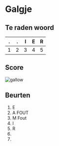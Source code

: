 # Galgje

## Te raden woord

|.|.|I|E|R|
|-|-|-|-|-|
|1|2|3|4|5|

## Score
![gallow](./images/3.png)

## Beurten
1. E
2. A FOUT
3. M Fout
4. I 
5. R
6.
7.